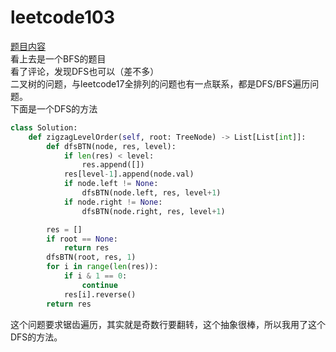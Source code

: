 # leetcode103
[题目内容](https://leetcode-cn.com/problems/binary-tree-zigzag-level-order-traversal/)<br>
看上去是一个BFS的题目<br>
看了评论，发现DFS也可以（差不多）<br>
二叉树的问题，与leetcode17全排列的问题也有一点联系，都是DFS/BFS遍历问题。<br>
下面是一个DFS的方法<br>
```python
class Solution:
    def zigzagLevelOrder(self, root: TreeNode) -> List[List[int]]:
        def dfsBTN(node, res, level):
            if len(res) < level:
                res.append([])
            res[level-1].append(node.val)
            if node.left != None:
                dfsBTN(node.left, res, level+1)
            if node.right != None:
                dfsBTN(node.right, res, level+1)

        res = []
        if root == None:
            return res
        dfsBTN(root, res, 1)
        for i in range(len(res)):
            if i & 1 == 0:
                continue
            res[i].reverse()
        return res
```
这个问题要求锯齿遍历，其实就是奇数行要翻转，这个抽象很棒，所以我用了这个DFS的方法。
